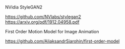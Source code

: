  NVidia StyleGAN2  
 
 https://github.com/NVlabs/stylegan2  
 https://arxiv.org/pdf/1912.04958.pdf  
 
First Order Motion Model for Image Animation  

https://github.com/AliaksandrSiarohin/first-order-model  

